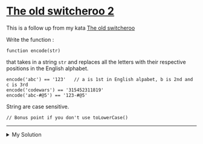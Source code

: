 # [The old switcheroo 2](https://www.codewars.com/kata/55d6a0e4ededb894be000005)

This is a follow up from my kata [The old switcheroo](http://www.codewars.com/kata/55d410c492e6ed767000004f)

Write the function :

    function encode(str)

that takes in a string `str` and replaces all the letters with their respective positions in the English alphabet.

    encode('abc') == '123'   // a is 1st in English alpabet, b is 2nd and c is 3rd
    encode('codewars') == '315452311819'
    encode('abc-#@5') == '123-#@5'

String are case sensitive.

    // Bonus point if you don't use toLowerCase()

---

<details><summary>My Solution</summary>

```js
function encode(str) {
  return str.replace(/[a-z]/gi, (v) =>
    v.charCodeAt(0) > 96 ? v.charCodeAt(0) - 96 : v.charCodeAt(0) - 64,
  );
}
```

</details>

